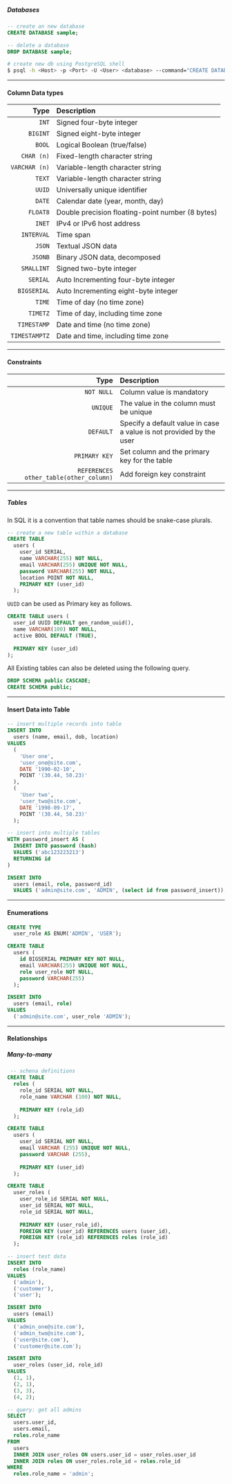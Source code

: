 
##### Databases

```sql
-- create an new database
CREATE DATABASE sample;

-- delete a database
DROP DATABASE sample;
```

```bash
# create new db using PostgreSQL shell
$ psql -h <Host> -p <Port> -U <User> <database> --command="CREATE DATABASE <db_name> WITH OWNER <User>"
```

---

#### Column Data types

| Type | Description |  
| -------: | :------ |  
| `INT` | Signed four-byte integer |
| `BIGINT` | Signed eight-byte integer |
| `BOOL` | Logical Boolean (true/false) |
| `CHAR (n)` | Fixed-length character string |
| `VARCHAR (n)` | Variable-length character string |
| `TEXT` | Variable-length character string |
| `UUID` | Universally unique identifier |
| `DATE` | Calendar date (year, month, day) |
| `FLOAT8` | Double precision floating-point number (8 bytes) |
| `INET` | IPv4 or IPv6 host address |
| `INTERVAL` | Time span |
| `JSON` | Textual JSON data |
| `JSONB` | Binary JSON data, decomposed |
| `SMALLINT` | Signed two-byte integer |
| `SERIAL` | Auto Incrementing four-byte integer |
| `BIGSERIAL` | Auto Incrementing eight-byte integer |
| `TIME` | Time of day (no time zone) |
| `TIMETZ` | Time of day, including time zone |
| `TIMESTAMP` | Date and time (no time zone) |
| `TIMESTAMPTZ` | Date and time, including time zone |


---

#### Constraints

| Type | Description |  
| -------: | :------ |  
| `NOT NULL` | Column value is mandatory |
| `UNIQUE` | The value in the column must be unique |
| `DEFAULT` | Specify a default value in case a value is not provided by the user |
| `PRIMARY KEY` | Set column and the primary key for the table |
| `REFERENCES other_table(other_column)` | Add foreign key constraint |


---
##### Tables

In SQL it is a convention that table names should be snake-case plurals.

```sql
-- create a new table within a database
CREATE TABLE
  users (
    user_id SERIAL,
    name VARCHAR(255) NOT NULL,
    email VARCHAR(255) UNIQUE NOT NULL,
    password VARCHAR(255) NOT NULL,
    location POINT NOT NULL,
    PRIMARY KEY (user_id)
  );
```

`UUID` can be used as Primary key as follows.

```sql
CREATE TABLE users (
  user_id UUID DEFAULT gen_random_uuid(),
  name VARCHAR(100) NOT NULL,
  active BOOL DEFAULT (TRUE),
  
  PRIMARY KEY (user_id)
);
```

All Existing tables can also be deleted using the following query. 

```sql
DROP SCHEMA public CASCADE;
CREATE SCHEMA public;
```

---

#### Insert Data into Table

```sql
-- insert multiple records into table
INSERT INTO
  users (name, email, dob, location)
VALUES
  (
    'User one',
    'user_one@site.com',
    DATE '1990-02-10',
    POINT '(30.44, 50.23)'
  ),
  (
    'User two',
    'user_two@site.com',
    DATE '1998-09-17',
    POINT '(30.44, 50.23)'
  );
```

```sql
-- insert into multiple tables
WITH password_insert AS (
  INSERT INTO password (hash)
  VALUES ('abc123223213')
  RETURNING id 
)

INSERT INTO
  users (email, role, password_id)
  VALUES ('admin@site.com', 'ADMIN', (select id from password_insert));
```


---

#### Enumerations

```sql
CREATE TYPE
  user_role AS ENUM('ADMIN', 'USER');

CREATE TABLE
  users (
    id BIGSERIAL PRIMARY KEY NOT NULL,
    email VARCHAR(255) UNIQUE NOT NULL,
    role user_role NOT NULL,
    password VARCHAR(255)
  );

INSERT INTO
  users (email, role)
VALUES
  ('admin@site.com', user_role 'ADMIN');
```


---

#### Relationships

##### Many-to-many

```sql
 -- schena definitions
CREATE TABLE
  roles (
    role_id SERIAL NOT NULL,
    role_name VARCHAR (100) NOT NULL,
    
    PRIMARY KEY (role_id)
  );

CREATE TABLE
  users (
    user_id SERIAL NOT NULL,
    email VARCHAR (255) UNIQUE NOT NULL,
    password VARCHAR (255),
    
    PRIMARY KEY (user_id)
  );

CREATE TABLE
  user_roles (
    user_role_id SERIAL NOT NULL,
    user_id SERIAL NOT NULL,
    role_id SERIAL NOT NULL,
    
    PRIMARY KEY (user_role_id),
    FOREIGN KEY (user_id) REFERENCES users (user_id),
    FOREIGN KEY (role_id) REFERENCES roles (role_id)
  );

-- insert test data
INSERT INTO
  roles (role_name)
VALUES
  ('admin'),
  ('customer'),
  ('user');

INSERT INTO
  users (email)
VALUES
  ('admin_one@site.com'),
  ('admin_two@site.com'),
  ('user@site.com'),
  ('customer@site.com');

INSERT INTO
  user_roles (user_id, role_id)
VALUES
  (1, 1),
  (2, 1),
  (3, 3),
  (4, 2);

-- query: get all admins
SELECT
  users.user_id,
  users.email,
  roles.role_name
FROM
  users
  INNER JOIN user_roles ON users.user_id = user_roles.user_id
  INNER JOIN roles ON user_roles.role_id = roles.role_id
WHERE
  roles.role_name = 'admin';
```